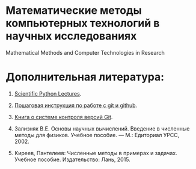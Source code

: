 # Математические методы компьютерных технологий в научных исследованиях 

Mathematical Methods and Computer Technologies in Research

# Дополнительная литература:

1. [Scientific Python Lectures](https://github.com/jrjohansson/scientific-python-lectures). 

2. [Пошаговая инструкция по работе с git и github](https://github.com/andreiled/mipt-cs-4sem/wiki/%D0%9F%D0%BE%D1%88%D0%B0%D0%B3%D0%BE%D0%B2%D0%B0%D1%8F-%D0%B8%D0%BD%D1%81%D1%82%D1%80%D1%83%D0%BA%D1%86%D0%B8%D1%8F-%D0%BF%D0%BE-%D1%80%D0%B0%D0%B1%D0%BE%D1%82%D0%B5-%D1%81-git-%D0%B8-github-%D0%B4%D0%BB%D1%8F-%D1%81%D1%82%D1%83%D0%B4%D0%B5%D0%BD%D1%82%D0%BE%D0%B2).

3. [Книга о системе контроля версий Git](https://git-scm.com/book/ru/v2).

4. Зализняк В.Е. Основы научных вычислений. Введение в численные методы для физиков. Учебное пособие. — М.: Едиториал УРСС, 2002.

5. Киреев, Пантелеев: Численные методы в примерах и задачах. Учебное пособие. Издательство: Лань, 2015.
